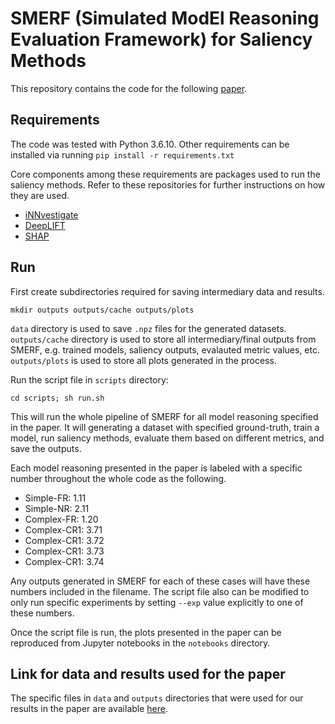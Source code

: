 # SMERF (**S**imulated **M**od**E**l **R**easoning Evaluation **F**ramework) for Saliency Methods

This repository contains the code for the following [paper](https://arxiv.org/abs/2105.06506).

## Requirements

The code was tested with Python 3.6.10. Other requirements can be installed via running ```pip install -r requirements.txt```

Core components among these requirements are packages used to run the saliency methods. 
Refer to these repositories for further instructions on how they are used. 
* [iNNvestigate](https://github.com/albermax/innvestigate)
* [DeepLIFT](https://github.com/kundajelab/deeplift)
* [SHAP](https://github.com/slundberg/shap)

## Run

First create subdirectories required for saving intermediary data and results.

```mkdir outputs outputs/cache outputs/plots```

`data` directory is used to save `.npz` files for the generated datasets.
`outputs/cache` directory is used to store all intermediary/final outputs from SMERF, e.g. trained models, saliency outputs, evalauted metric values, etc.
`outputs/plots` is used to store all plots generated in the process. 

Run the script file in `scripts` directory:

```cd scripts; sh run.sh``` 

This will run the whole pipeline of SMERF for all model reasoning specified in the paper. It will generating a dataset with specified ground-truth, train a model, run saliency methods, evaluate them based on different metrics, and save the outputs. 

Each model reasoning presented in the paper is labeled with a specific number throughout the whole code as the following.

- Simple-FR: 1.11
- Simple-NR: 2.11
- Complex-FR: 1.20
- Complex-CR1: 3.71
- Complex-CR1: 3.72
- Complex-CR1: 3.73
- Complex-CR1: 3.74

Any outputs generated in SMERF for each of these cases will have these numbers included in the filename. The script file also can be modified to only run specific experiments by setting `--exp` value explicitly to one of these numbers.

Once the script file is run, the plots presented in the paper can be reproduced from Jupyter notebooks in the `notebooks` directory.

## Link for data and results used for the paper

The specific files in `data` and `outputs` directories that were used for our results in the paper are available [here](https://drive.google.com/drive/folders/1KzC3QrPYAri4Uyd6HVfoGbPRi3jdaGDO?usp=sharing). 
